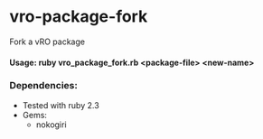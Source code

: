 # vro-package-fork
Fork a vRO package

#### Usage: ruby vro_package_fork.rb \<package-file\> \<new-name\>

### Dependencies:   

- Tested with ruby 2.3
- Gems:
  - nokogiri

